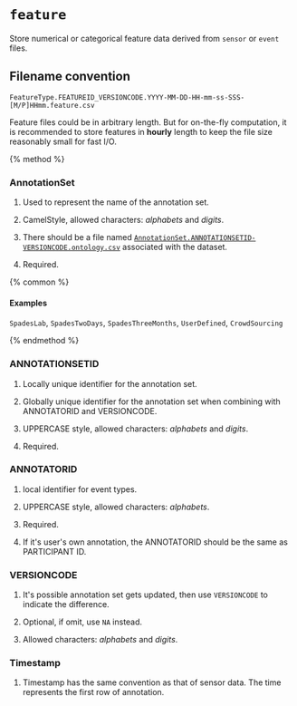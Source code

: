 # `feature`

Store numerical or categorical feature data derived from `sensor` or `event` files.

## Filename convention

```
FeatureType.FEATUREID_VERSIONCODE.YYYY-MM-DD-HH-mm-ss-SSS-[M/P]HHmm.feature.csv
```

Feature files could be in arbitrary length. But for on-the-fly computation, it is recommended to store features in **hourly** length to keep the file size reasonably small for fast I/O.

{% method %}



### AnnotationSet



1. Used to represent the name of the annotation set.

2. CamelStyle, allowed characters: *alphabets* and *digits*.

3. There should be a file named [`AnnotationSet.ANNOTATIONSETID-VERSIONCODE.ontology.csv`](#) associated with the dataset.

4. Required.



{% common %}

#### Examples

`SpadesLab`, `SpadesTwoDays`, `SpadesThreeMonths`, `UserDefined`, `CrowdSourcing`



{% endmethod %}



### ANNOTATIONSETID



1. Locally unique identifier for the annotation set.

2. Globally unique identifier for the annotation set when combining with ANNOTATORID and VERSIONCODE.

3. UPPERCASE style, allowed characters: *alphabets* and *digits*.

4. Required.



### ANNOTATORID



1. local identifier for event types.

2. UPPERCASE style, allowed characters: *alphabets*.

3. Required.

4. If it's user's own annotation, the ANNOTATORID should be the same as PARTICIPANT ID.



### VERSIONCODE



1. It's possible annotation set gets updated, then use `VERSIONCODE` to indicate the difference.

2. Optional, if omit, use `NA` instead.

3. Allowed characters: *alphabets* and *digits*.



### Timestamp



1. Timestamp has the same convention as that of sensor data. The time represents the first row of annotation.


















